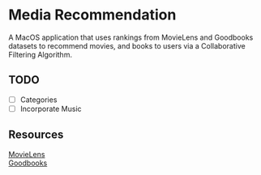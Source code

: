 # Media Recommendation
A MacOS application that uses rankings from MovieLens and Goodbooks datasets to recommend movies, and books to users via a Collaborative Filtering Algorithm.

## TODO
- [ ] Categories
- [ ] Incorporate Music

## Resources
[MovieLens](https://grouplens.org/datasets/movielens/) \
[Goodbooks](http://fastml.com/goodbooks-10k-a-new-dataset-for-book-recommendations/)
